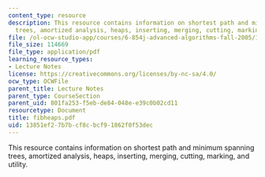 ```yaml
---
content_type: resource
description: This resource contains information on shortest path and minimum spanning
  trees, amortized analysis, heaps, inserting, merging, cutting, marking, and utility.
file: /ol-ocw-studio-app/courses/6-854j-advanced-algorithms-fall-2005/13851ef27b7bcf8cbcf91862f0f53dec_fibheaps.pdf
file_size: 114669
file_type: application/pdf
learning_resource_types:
- Lecture Notes
license: https://creativecommons.org/licenses/by-nc-sa/4.0/
ocw_type: OCWFile
parent_title: Lecture Notes
parent_type: CourseSection
parent_uid: 801fa253-f5eb-de84-048e-e39c0b02cd11
resourcetype: Document
title: fibheaps.pdf
uid: 13851ef2-7b7b-cf8c-bcf9-1862f0f53dec
---
```

This resource contains information on shortest path and minimum spanning trees, amortized analysis, heaps, inserting, merging, cutting, marking, and utility.